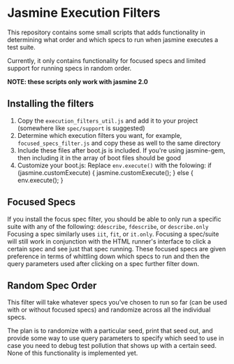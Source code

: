 # Jasmine Execution Filters #

This repository contains some small scripts that adds functionality in determining what order and which specs to run when jasmine executes a test suite.

Currently, it only contains functionality for focused specs and limited support for running specs in random order.

__NOTE: these scripts only work with jasmine 2.0__

## Installing the filters ##

1. Copy the `execution_filters_util.js` and add it to your project (somewhere like `spec/support` is suggested)
1. Determine which execution filters you want, for example, `focused_specs_filter.js` and copy these as well to the same directory
1. Include these files after boot.js is included. If you're using jasmine-gem, then including it in the array of boot files should be good
1. Customize your boot.js:
Replace `env.execute()` with the folowing:
    if (jasmine.customExecute) {
      jasmine.customExecute();
    } else {
      env.execute();
    }

## Focused Specs ##

If you install the focus spec filter, you should be able to only run a specific suite with any of the following: `ddescribe`, `fdescribe`, or `describe.only`
Focusing a spec similarly uses `iit`, `fit`, or `it.only`. Focusing a spec/suite will still work in conjunction with the HTML runner's interface to click a certain spec and see just that spec running. These focused specs are given preference in terms of whittling down which specs to run and then the query parameters used after clicking on a spec further filter down.

## Random Spec Order ##

This filter will take whatever specs you've chosen to run so far (can be used with or without focused specs) and randomize across all the individual specs.

The plan is to randomize with a particular seed, print that seed out, and provide some way to use query parameters to specify which seed to use in case you need to debug test pollution that shows up with a certain seed. None of this functionality is implemented yet.

